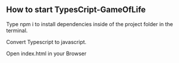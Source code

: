 ## How to start TypesCript-GameOfLife

Type npm i to install dependencies inside of the project folder in the terminal.

Convert Typescript to javascript.

Open index.html in your Browser



